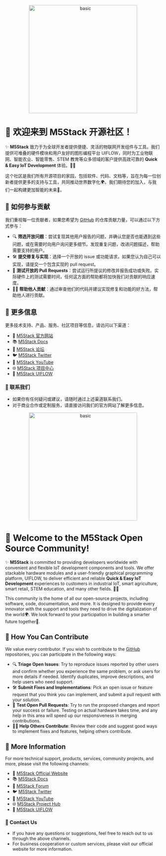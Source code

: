 <center>
    <img src="https://static-cdn.m5stack.com/resource/public/assets/m5logo2022.svg" alt="basic" width="350" height="350">
</center>



# 🚀 欢迎来到 M5Stack 开源社区！

✨ **M5Stack** 致力于为全球开发者提供便捷、灵活的物联网开发组件与工具。我们提供可堆叠的硬件模块和用户友好的图形编程平台 UIFLOW，同时为工业物联网、智能农业、智能零售、STEM 教育等众多领域的客户提供高效可靠的 **Quick & Easy IoT Development** 体验。🔧💡

这个社区是我们所有开源项目的家园，包括软件、代码、文档等，旨在为每一位创新者提供更多的支持与工具，共同推动世界数字化🌍。我们期待您的加入，与我们一起构建更加智能的未来💪。

## 🎉 如何参与贡献
我们重视每一位贡献者，如果您希望为 [GitHub](https://github.com/m5stack) 的仓库贡献力量，可以通过以下方式参与：
- 🔍 **筛选开放问题**：尝试复现其他用户报告的问题，并确认您是否也能遇到这些问题，或在需要时向用户询问更多细节。发现重复问题，改进问题描述，帮助需要支持的用户。
- 🛠️ **提交修复与实现**：选择一个开放的 issue 或功能请求，如果您认为自己可以实现，请提交一个包含实现的 pull request。
- 🧪 **测试开放的 Pull Requests**：尝试运行所提议的修改并报告成功或失败。实际硬件上的测试需要时间，任何这方面的帮助都将加快我们对贡献的响应速度。
- 🧑‍🏫 **帮助他人贡献**：通过审查他们的代码并建议实现修复和功能的好方法，帮助他人进行贡献。

## 🔗 更多信息
更多技术支持、产品、服务、社区项目等信息，请访问以下渠道：
- 🛒 [M5Stack 官方网站](https://m5stack.com)
- 📚 [M5Stack Docs](https://docs.m5stack.com)
- 📝 [M5Stack 论坛](https://community.m5stack.com)
- 🐦 [M5Stack Twitter](https://twitter.com/m5stack)
- 🎥 [M5Stack YouTube](https://www.youtube.com/c/M5Stack)
- 🌐 [M5Stack 项目中心](https://www.hackster.io/m5stack)
- 🤖 [M5Stack UIFLOW](https://uiflow2.m5stack.com/)

### 🤝 联系我们

- 如果你有任何疑问或建议，请随时通过上述渠道联系我们。
- 对于商业合作或定制服务，请直接访问我们的官方网站了解更多信息。


<center>
    <img src="https://static-cdn.m5stack.com/resource/public/assets/m5logo2022.svg" alt="basic" width="350" height="350">
</center>



# 🚀 Welcome to the M5Stack Open Source Community!

✨ **M5Stack** is committed to providing developers worldwide with convenient and flexible IoT development components and tools. We offer stackable hardware modules and a user-friendly graphical programming platform, UIFLOW, to deliver efficient and reliable **Quick & Easy IoT Development** experiences to customers in industrial IoT, smart agriculture, smart retail, STEM education, and many other fields. 🔧💡

This community is the home of all our open-source projects, including software, code, documentation, and more. It is designed to provide every innovator with the support and tools they need to drive the digitalization of the world🌍. We look forward to your participation in building a smarter future together💪.

## 🎉 How You Can Contribute
We value every contributor. If you wish to contribute to the [GitHub](https://github.com/m5stack) repositories, you can participate in the following ways:
- 🔍 **Triage Open Issues**: Try to reproduce issues reported by other users and confirm whether you experience the same problem, or ask users for more details if needed. Identify duplicates, improve descriptions, and help users who need support.
- 🛠️ **Submit Fixes and Implementations**: Pick an open issue or feature request that you think you can implement, and submit a pull request with your solution.
- 🧪 **Test Open Pull Requests**: Try to run the proposed changes and report your success or failure. Testing on actual hardware takes time, and any help in this area will speed up our responsiveness in merging contributions.
- 🧑‍🏫 **Help Others Contribute**: Review their code and suggest good ways to implement fixes and features, helping others contribute.

## 🔗 More Information
For more technical support, products, services, community projects, and more, please visit the following channels:
- 🛒 [M5Stack Official Website](https://m5stack.com)
- 📚 [M5Stack Docs](https://docs.m5stack.com)
- 📝 [M5Stack Forum](https://community.m5stack.com)
- 🐦 [M5Stack Twitter](https://twitter.com/m5stack)
- 🎥 [M5Stack YouTube](https://www.youtube.com/c/M5Stack)
- 🌐 [M5Stack Project Hub](https://www.hackster.io/m5stack)
- 🤖 [M5Stack UIFLOW](https://uiflow2.m5stack.com/)

### 🤝 Contact Us

- If you have any questions or suggestions, feel free to reach out to us through the above channels.
- For business cooperation or custom services, please visit our official website for more information.
